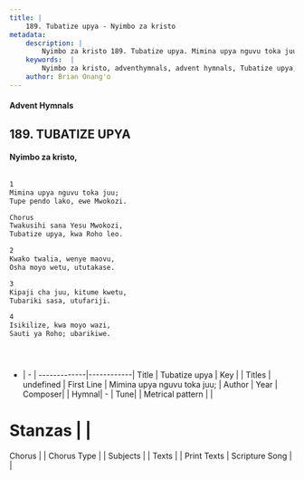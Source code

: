```yaml
---
title: |
    189. Tubatize upya - Nyimbo za kristo
metadata:
    description: |
        Nyimbo za kristo 189. Tubatize upya. Mimina upya nguvu toka juu;  Tupe pendo lako, ewe Mwokozi.  Chorus Twakusihi sana Yesu Mwokozi, Tubatize upya, kwa Roho leo.  
    keywords:  |
        Nyimbo za kristo, adventhymnals, advent hymnals, Tubatize upya, Mimina upya nguvu toka juu; . 
    author: Brian Onang'o
---
```


#### Advent Hymnals
## 189. TUBATIZE UPYA
####  Nyimbo za kristo,

```txt

1
Mimina upya nguvu toka juu; 
Tupe pendo lako, ewe Mwokozi.

Chorus
Twakusihi sana Yesu Mwokozi,
Tubatize upya, kwa Roho leo.

2
Kwako twalia, wenye maovu, 
Osha moyo wetu, ututakase.

3
Kipaji cha juu, kitume kwetu, 
Tubariki sasa, utufariji.

4
Isikilize, kwa moyo wazi, 
Sauti ya Roho; ubarikiwe.





```

- |   -  |
-------------|------------|
Title | Tubatize upya |
Key |  |
Titles | undefined |
First Line | Mimina upya nguvu toka juu;  |
Author | 
Year | 
Composer| |
Hymnal|  - |
Tune|  |
Metrical pattern | |
# Stanzas |  |
Chorus |  |
Chorus Type |  |
Subjects | |
Texts |  |
Print Texts | 
Scripture Song |  |
    
